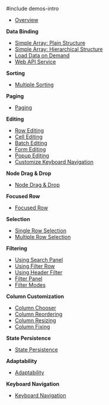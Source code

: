 #include demos-intro


- [Overview](https://js.devexpress.com/Demos/WidgetsGallery/Demo/TreeList/Overview/)

**Data Binding**

- [Simple Array: Plain Structure](https://js.devexpress.com/Demos/WidgetsGallery/Demo/TreeList/SimpleArrayPlainStructure/)
- [Simple Array: Hierarchical Structure](https://js.devexpress.com/Demos/WidgetsGallery/Demo/TreeList/SimpleArrayHierarchicalStructure/)
- [Load Data on Demand](https://js.devexpress.com/Demos/WidgetsGallery/Demo/TreeList/LoadDataOnDemand/)
- [Web API Service](https://js.devexpress.com/Demos/WidgetsGallery/Demo/TreeList/WebAPIService/)

**Sorting**

- [Multiple Sorting](https://js.devexpress.com/Demos/WidgetsGallery/Demo/TreeList/MultipleSorting/)

**Paging**

- [Paging](https://js.devexpress.com/Demos/WidgetsGallery/Demo/TreeList/Paging/)

**Editing**

- [Row Editing](https://js.devexpress.com/Demos/WidgetsGallery/Demo/TreeList/RowEditing/)
- [Cell Editing](https://js.devexpress.com/Demos/WidgetsGallery/Demo/TreeList/CellEditing/)
- [Batch Editing](https://js.devexpress.com/Demos/WidgetsGallery/Demo/TreeList/BatchEditing/)
- [Form Editing](https://js.devexpress.com/Demos/WidgetsGallery/Demo/TreeList/FormEditing/)
- [Popup Editing](https://js.devexpress.com/Demos/WidgetsGallery/Demo/TreeList/PopupEditing/)
- [Customize Keyboard Navigation](https://js.devexpress.com/Demos/WidgetsGallery/Demo/TreeList/CustomizeKeyboardNavigation/)

**Node Drag & Drop**

- [Node Drag & Drop](https://js.devexpress.com/Demos/WidgetsGallery/Demo/TreeList/LocalReordering/)

**Focused Row**

- [Focused Row](https://js.devexpress.com/Demos/WidgetsGallery/Demo/TreeList/FocusedRow/)

**Selection**

- [Single Row Selection](https://js.devexpress.com/Demos/WidgetsGallery/Demo/TreeList/SingleRowSelection/)
- [Multiple Row Selection](https://js.devexpress.com/Demos/WidgetsGallery/Demo/TreeList/MultipleRowSelection/)

**Filtering**

- [Using Search Panel](https://js.devexpress.com/Demos/WidgetsGallery/Demo/TreeList/UsingSearchPanel/)
- [Using Filter Row](https://js.devexpress.com/Demos/WidgetsGallery/Demo/TreeList/UsingFilterRow/)
- [Using Header Filter](https://js.devexpress.com/Demos/WidgetsGallery/Demo/TreeList/UsingHeaderFilter/)
- [Filter Panel](https://js.devexpress.com/Demos/WidgetsGallery/Demo/TreeList/FilterPanel/)
- [Filter Modes](https://js.devexpress.com/Demos/WidgetsGallery/Demo/TreeList/FilterModes/)

**Column Customization**

- [Column Chooser](https://js.devexpress.com/Demos/WidgetsGallery/Demo/TreeList/ColumnChooser/)
- [Column Reordering](https://js.devexpress.com/Demos/WidgetsGallery/Demo/TreeList/Reordering/)
- [Column Resizing](https://js.devexpress.com/Demos/WidgetsGallery/Demo/TreeList/Resizing/)
- [Column Fixing](https://js.devexpress.com/Demos/WidgetsGallery/Demo/TreeList/ColumnFixing/)

**State Persistence**

- [State Persistence](https://js.devexpress.com/Demos/WidgetsGallery/Demo/TreeList/StatePersistence/)

**Adaptability**

- [Adaptability](https://js.devexpress.com/Demos/WidgetsGallery/Demo/TreeList/Adaptability/)

**Keyboard Navigation**

- [Keyboard Navigation](https://js.devexpress.com/Demos/WidgetsGallery/Demo/TreeList/KeyboardNavigation/)
